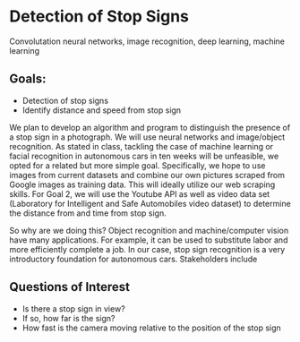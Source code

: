 # Detection of Stop Signs
Convolutation neural networks, image recognition, deep learning, machine learning

## Goals:
- Detection of stop signs
- Identify distance and speed from stop sign

We plan to develop an algorithm and program to distinguish the presence of a stop sign in a photograph.  We will use neural networks and image/object recognition.  As stated in class, tackling the case of machine learning or facial recognition in autonomous cars in ten weeks will be unfeasible, we opted for a related but more simple goal.  Specifically, we hope to use images from current datasets and combine our own pictures scraped from Google images as training data.  This will ideally utilize our web scraping skills.  For Goal 2, we will use the Youtube API as well as video data set (Laboratory for Intelligent and Safe Automobiles video dataset) to determine the distance from and time from stop sign.

So why are we doing this? Object recognition and machine/computer vision have many applications.  For example, it can be used to substitute labor and more efficiently complete a job.  In our case, stop sign recognition is a very introductory foundation for autonomous cars.  Stakeholders include 

## Questions of Interest 
- Is there a stop sign in view?
- If so, how far is the sign?  
- How fast is the camera moving relative to the position of the stop sign
